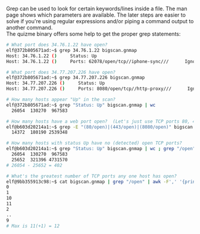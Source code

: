 Grep can be used to look for certain keywords/lines inside a file. The man page shows which parameters are available. The later steps are easier to solve if you're using regular expressions and/or piping a command output to another command.   
The quizme binary offers some help to get the proper grep statements:

``` bash
# What port does 34.76.1.22 have open?
elf@372b805671ad:~$ grep 34.76.1.22 bigscan.gnmap 
Host: 34.76.1.22 ()     Status: Up
Host: 34.76.1.22 ()     Ports: 62078/open/tcp//iphone-sync///      Ignored State: closed (999)

# What port does 34.77.207.226 have open?
elf@372b805671ad:~$ grep 34.77.207.226 bigscan.gnmap 
Host: 34.77.207.226 ()     Status: Up
Host: 34.77.207.226 ()     Ports: 8080/open/tcp//http-proxy///      Ignored State: filtered (999)

# How many hosts appear "Up" in the scan?
elf@372b805671ad:~$ grep "Status: Up" bigscan.gnmap | wc
  26054  130270  967583

# How many hosts have a web port open?  (Let's just use TCP ports 80, 443, and 8080)
elf@b603d20214a1:~$ grep -E "(80/open)|(443/open)|(8080/open)" bigscan.gnmap | wc
  14372  180190 2539348

# How many hosts with status Up have no (detected) open TCP ports?
elf@b603d20214a1:~$ grep "Status: Up" bigscan.gnmap | wc ; grep "/open" bigscan.gnmap | wc
  26054  130270  967583
  25652  321396 4731570
# 26054 - 25652 = 402

# What's the greatest number of TCP ports any one host has open?
elf@9bb355913c98:~$ cat bigscan.gnmap | grep "/open" | awk -F',' '{print NF-1}' | sort | uniq
0
1
10
11
2
..
9
# Max is 11(+1) = 12
```